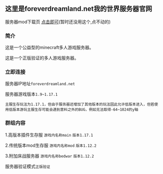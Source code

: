 ## 这里是foreverdreamland.net我的世界服务器官网

服务器mod下载页 [点击即可](https://hsiachihmain.github.io/foreverdreamland/)(暂时还没用这个,点不动的)

### 简介
这是一个公益型的minecraft多人游戏服务器。

这是一个正版验证的多人游戏服务器。

### 立即连接
服务器IP地址`foreverdreamland.net`

服务器游戏版本`1.9~1.17.1`

`主服生存玩法为1.17.1，但由于服务器还增加了其他版本的玩法因此允许低版本进入，但若使用低版本游玩主服生存可能会遇到意料之外的BUG，例如无法取得-64~1024的y轴`

### 群组内容
1.高版本插件生存服 `游戏内名称main` `版本1.17.1`

2.传统版本mod生存服 `游戏内名称mod` `版本1.12.2`

3.附加床战服务器 `游戏内名称bedwar` `版本1.12.2`

服务器验证模式`正版验证`
